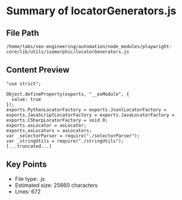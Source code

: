 # Summary of locatorGenerators.js
  
## File Path
`/home/tabs/seo-engineering/automation/node_modules/playwright-core/lib/utils/isomorphic/locatorGenerators.js`

## Content Preview
```
"use strict";

Object.defineProperty(exports, "__esModule", {
  value: true
});
exports.PythonLocatorFactory = exports.JsonlLocatorFactory = exports.JavaScriptLocatorFactory = exports.JavaLocatorFactory = exports.CSharpLocatorFactory = void 0;
exports.asLocator = asLocator;
exports.asLocators = asLocators;
var _selectorParser = require("./selectorParser");
var _stringUtils = require("./stringUtils");
[...truncated...]
```

## Key Points
- File type: .js
- Estimated size: 25660 characters
- Lines: 672
